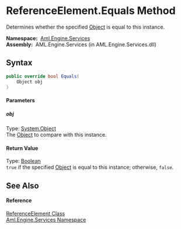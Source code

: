 ReferenceElement.Equals Method
==============================
Determines whether the specified [Object][1] is equal to this instance.

  **Namespace:**  [Aml.Engine.Services][2]  
  **Assembly:**  AML.Engine.Services (in AML.Engine.Services.dll)

Syntax
------

```csharp
public override bool Equals(
	Object obj
)
```

#### Parameters

##### *obj*
Type: [System.Object][1]  
The [Object][1] to compare with this instance.

#### Return Value
Type: [Boolean][3]  
`true` if the specified [Object][1] is equal to this instance; otherwise, `false`.

See Also
--------

#### Reference
[ReferenceElement Class][4]  
[Aml.Engine.Services Namespace][2]  

[1]: https://docs.microsoft.com/dotnet/api/system.object
[2]: ../README.md
[3]: https://docs.microsoft.com/dotnet/api/system.boolean
[4]: README.md
[5]: https://www.automationml.org
[6]: ../../icons/logoShade.png